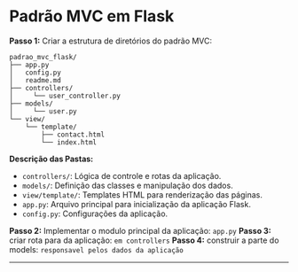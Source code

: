 # Padrão MVC em Flask

**Passo 1:** Criar a estrutura de diretórios do padrão MVC:

```
padrao_mvc_flask/
├── app.py
│   config.py
│   readme.md
├── controllers/
│     └── user_controller.py
├── models/
│     └── user.py
└── view/
	└── template/
		├── contact.html
		└── index.html

```

**Descrição das Pastas:**

- `controllers/`: Lógica de controle e rotas da aplicação.
- `models/`: Definição das classes e manipulação dos dados.
- `view/template/`: Templates HTML para renderização das páginas.
- `app.py`: Arquivo principal para inicialização da aplicação Flask.
- `config.py`: Configurações da aplicação.

**Passo 2:** Implementar o modulo principal da aplicação: `app.py`
**Passo 3:** criar rota para da aplicação: `em controllers`
**Passo 4:** construir a parte do models: `responsavel pelos dados da aplicação`

---
